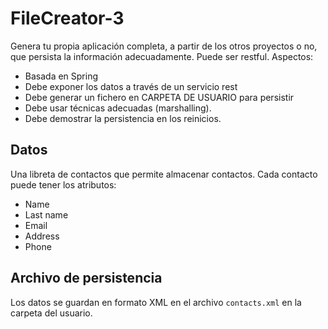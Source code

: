 # FileCreator-3
Genera tu propia aplicación completa, a partir de los otros proyectos o no, que
persista la información adecuadamente. Puede ser restful. Aspectos:
- Basada en Spring
- Debe exponer los datos a través de un servicio rest
- Debe generar un fichero en CARPETA DE USUARIO para persistir
- Debe usar técnicas adecuadas (marshalling).
- Debe demostrar la persistencia en los reinicios.
## Datos
Una libreta de contactos que permite almacenar contactos. Cada contacto puede tener los atributos:
- Name
- Last name
- Email
- Address
- Phone
## Archivo de persistencia
Los datos se guardan en formato XML en el archivo `contacts.xml` en la carpeta del usuario.